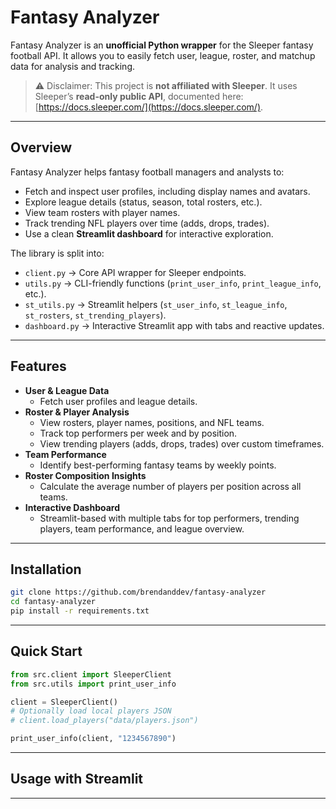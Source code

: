 # Fantasy Analyzer

Fantasy Analyzer is an **unofficial Python wrapper** for the Sleeper fantasy football API.
It allows you to easily fetch user, league, roster, and matchup data for analysis and tracking.

> ⚠️ Disclaimer: This project is **not affiliated with Sleeper**.
> It uses Sleeper’s **read-only public API**, documented here: [https://docs.sleeper.com/](https://docs.sleeper.com/).

---

## Overview

Fantasy Analyzer helps fantasy football managers and analysts to:

- Fetch and inspect user profiles, including display names and avatars.
- Explore league details (status, season, total rosters, etc.).
- View team rosters with player names.
- Track trending NFL players over time (adds, drops, trades).
- Use a clean **Streamlit dashboard** for interactive exploration.

The library is split into:

- `client.py` → Core API wrapper for Sleeper endpoints.  
- `utils.py` → CLI-friendly functions (`print_user_info`, `print_league_info`, etc.).  
- `st_utils.py` → Streamlit helpers (`st_user_info`, `st_league_info`, `st_rosters`, `st_trending_players`).  
- `dashboard.py` → Interactive Streamlit app with tabs and reactive updates.

--- 

## Features

- **User & League Data**
  - Fetch user profiles and league details.
- **Roster & Player Analysis**
  - View rosters, player names, positions, and NFL teams.
  - Track top performers per week and by position.
  - View trending players (adds, drops, trades) over custom timeframes.
- **Team Performance**
  - Identify best-performing fantasy teams by weekly points.
- **Roster Composition Insights**
  - Calculate the average number of players per position across all teams.
- **Interactive Dashboard**
  - Streamlit-based with multiple tabs for top performers, trending players, team performance, and league overview.

---

## Installation
```bash
git clone https://github.com/brendanddev/fantasy-analyzer
cd fantasy-analyzer
pip install -r requirements.txt
```

---

## Quick Start
```python
from src.client import SleeperClient
from src.utils import print_user_info

client = SleeperClient()
# Optionally load local players JSON
# client.load_players("data/players.json")

print_user_info(client, "1234567890")
```

---

## Usage with Streamlit

---

